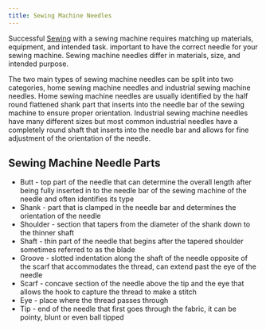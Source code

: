 ```yaml
---
title: Sewing Machine Needles
---
```


Successful [Sewing](Sewing.md) with a sewing machine requires matching up materials, equipment, and intended task. important to have the correct needle for your sewing machine. Sewing machine needles differ in materials, size, and intended purpose.

The two main types of sewing machine needles can be split into two categories, home sewing machine needles and industrial sewing machine needles. Home sewing machine needles are usually identified by the half round flattened shank part that inserts into the needle bar of the sewing machine to ensure proper orientation. Industrial sewing machine needles have many different sizes but most common industrial needles have a completely round shaft that inserts into the needle bar and allows for fine adjustment of the orientation of the needle.

## Sewing Machine Needle Parts

- Butt - top part of the needle that can determine the overall length after being fully inserted in to the needle bar of the sewing machine of the needle and often identifies its type
- Shank - part that is clamped in the needle bar and determines the orientation of the needle
- Shoulder - section that tapers from the diameter of the shank down to the thinner shaft
- Shaft - thin part of the needle that begins after the tapered shoulder sometimes referred to as the blade
- Groove - slotted indentation along the shaft of the needle opposite of the scarf that accommodates the thread, can extend past the eye of the needle
- Scarf - concave section of the needle above the tip and the eye that allows the hook to capture the thread to make a stitch
- Eye - place where the thread passes through
- Tip - end of the needle that first goes through the fabric, it can be pointy, blunt or even ball tipped
